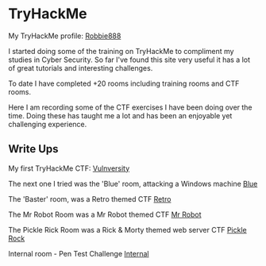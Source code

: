# TryHackMe

My TryHackMe profile: [Robbie888](https://tryhackme.com/p/robbie888)


I started doing some of the training on TryHackMe to compliment my studies in Cyber Security.
So far I've found this site very useful it has a lot of great tutorials and interesting challenges.

To date I have completed +20 rooms including training rooms and CTF rooms.

Here I am recording some of the CTF exercises I have been doing over the time. 
Doing these has taught me a lot and has been an enjoyable yet challenging experience.

## Write Ups

My first TryHackMe CTF: [Vulnversity](Vulnversity%20Room.html)

The next one I tried was the 'Blue' room, attacking a Windows machine [Blue](https://github.com/robbie888/TryHackMe/blob/main/Blue%20Room.md)

The 'Baster' room, was a Retro themed CTF
[Retro](https://github.com/robbie888/TryHackMe/blob/main/Blaster.md)

The Mr Robot Room was a Mr Robot themed CTF
[Mr Robot](https://github.com/robbie888/TryHackMe/blob/main/MrRobotRoom.md)

The Pickle Rick Room was a Rick & Morty themed web server CTF
[Pickle Rock](https://github.com/robbie888/TryHackMe/blob/main/Pickle%20Rick%20Room.md)

Internal room - Pen Test Challenge [Internal](https://github.com/robbie888/TryHackMe/blob/main/Internal%20Room.md)
